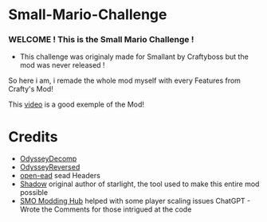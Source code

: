 # Small-Mario-Challenge

### WELCOME ! This is the Small Mario Challenge !

- This challenge was originaly made for Smallant by Craftyboss but the mod was never released !

So here i am, i remade the whole mod myself with every Features from Crafty's Mod!


This [video](https://youtu.be/3t7oWX5d9nI?si=4jGGOO6qV7G5XEaf) is a good exemple of the Mod!

# Credits
- [OdysseyDecomp](https://github.com/shibbo/OdysseyDecomp)
- [OdysseyReversed](https://github.com/shibbo/OdysseyReversed)
- [open-ead](https://github.com/open-ead/sead) sead Headers
- [Shadow](https://github.com/shadowninja108) original author of starlight, the tool used to make this entire mod possible
- [SMO Modding Hub](https://discord.gg/7Ss5ucKmk5) helped with some player scaling issues
ChatGPT - Wrote the Comments for those intrigued at the code
